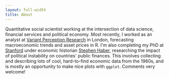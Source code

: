 ```yaml
---
layout: full-width
title: About
---
```


Quantitative social scientist working at the intersection of data science, financial services and political economy. Most recently, I worked as an analyst at <a href="http://variantperception.com/">Variant Perception Research</a> in London, forecasting macroeconomic trends and asset prices in R. I'm also completing my PhD at
<a href="http://politicalscience.stanford.edu/">Stanford</a> under economic historian <a href="http://stephen-haber.com/">Stephen Haber</a>, researching the impact of political instability on countries' public finances. This involves collecting and describing lots of cool, hard-to-find economic data from the 1960s, and is mostly an opportunity to make nice plots with `ggplot`. Comments very welcome!
